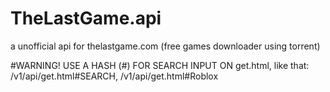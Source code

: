 # TheLastGame.api
a unofficial api for thelastgame.com (free games downloader using torrent)

#WARNING! USE A HASH (#) FOR SEARCH INPUT ON get.html, like that: /v1/api/get.html#SEARCH, /v1/api/get.html#Roblox
